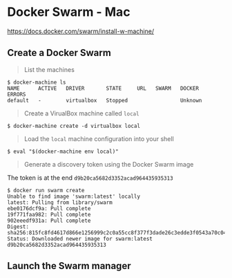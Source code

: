 # Docker Swarm - Mac

https://docs.docker.com/swarm/install-w-machine/

## Create a Docker Swarm

> List the machines

```
$ docker-machine ls
NAME      ACTIVE   DRIVER       STATE     URL   SWARM   DOCKER    ERRORS
default   -        virtualbox   Stopped                 Unknown   
```

> Create a VirualBox machine called `local`

```
$ docker-machine create -d virtualbox local
```

> Load the `local` machine configuration into your shell

```
$ eval "$(docker-machine env local)"
```

> Generate a discovery token using the Docker Swarm image

The token is at the end `d9b20ca5682d3352acad964435935313`

```
$ docker run swarm create
Unable to find image 'swarm:latest' locally
latest: Pulling from library/swarm
ebe0176dcf9a: Pull complete 
19f771faa982: Pull complete 
902eeedf931a: Pull complete 
Digest: sha256:815fc8fd4617d866e1256999c2c0a55cc8f377f3dade26c3edde3f0543a70c04
Status: Downloaded newer image for swarm:latest
d9b20ca5682d3352acad964435935313
```

## Launch the Swarm manager


